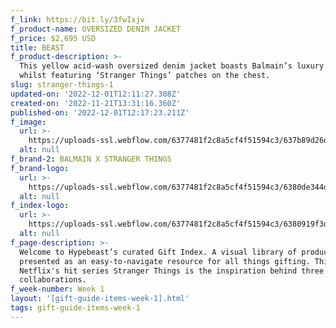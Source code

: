 ```yaml
---
f_link: https://bit.ly/3fwIxjv
f_product-name: OVERSIZED DENIM JACKET
f_price: $2,695 USD
title: BEAST
f_product-description: >-
  This yellow acid-wash oversized denim jacket boasts Balmain’s luxury touch
  whilst featuring ‘Stranger Things’ patches on the chest.
slug: stranger-things-1
updated-on: '2022-12-01T12:11:27.308Z'
created-on: '2022-11-21T13:31:16.360Z'
published-on: '2022-12-01T12:17:23.211Z'
f_image:
  url: >-
    https://uploads-ssl.webflow.com/6377481f2c8a5cf4f51594c3/637b89d26de67a6c5ba023bc_BALMAIN_X_STRANGER-THINGS_1.png
  alt: null
f_brand-2: BALMAIN X STRANGER THINGS
f_brand-logo:
  url: >-
    https://uploads-ssl.webflow.com/6377481f2c8a5cf4f51594c3/6380de344d9c4e8173e27413_WEEK01_NETFLIX_INDEXLOGO.png
  alt: null
f_index-logo:
  url: >-
    https://uploads-ssl.webflow.com/6377481f2c8a5cf4f51594c3/6380919f3df186ef4892c8de_GIFT_INDEX_LOGO_HYPENETFLIX.svg
  alt: null
f_page-description: >-
  Welcome to Hypebeast’s curated Gift Index. A visual library of products is
  presented as an easy-to-navigate resource for all things gifting. This week,
  Netflix's hit series Stranger Things is the inspiration behind three diverse
  collaborations.
f_week-number: Week 1
layout: '[gift-guide-items-week-1].html'
tags: gift-guide-items-week-1
---
```



